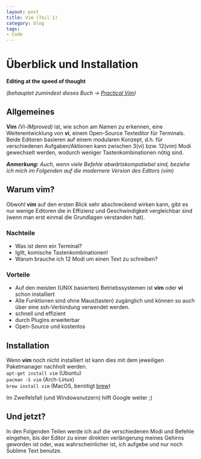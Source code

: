 ```yaml
---
layout: post
title: Vim (Teil 1)
category: blog
tags:
- Code
---
```

# Überblick und Installation

__Editing at the speed of thought__


_(behauptet zumindest dieses Buch -> [Practical Vim](http://pragprog.com/book/dnvim/practical-vim))_

<!-- break -->

## Allgemeines

__Vim__ _(Vi-IMproved)_ ist, wie schon am Namen zu erkennen, eine Weiterentwicklung von __vi__, einem Open-Source Texteditor für Terminals. Beide Editoren basieren auf einem modularen Konzept, d.h. für verschiedenen Aufgaben/Aktionen kann zwischen 3(vi) bzw. 12(vim) Modi gewechselt werden, wodurch weniger Tastenkombinationen nötig sind.  

*__Anmerkung:__ Auch, wenn viele Befehle abwärtskompatiebel sind, beziehe ich mich im Folgenden auf die modernere Version des Editors (vim)*

## Warum vim?  

Obwohl __vim__ auf den ersten Blick sehr abschreckend wirken kann, gibt es nur wenige Editoren die in Effizienz und Geschwindigkeit vergleichbar sind (wenn man erst einmal die Grundlagen verstanden hat).

### Nachteile  

* Was ist denn ein Terminal?
* Igitt, komische Tastenkombinationen!
* Warum brauche ich 12 Modi um einen Text zu schreiben?

### Vorteile  

* Auf den meisten (UNIX basierten) Betriebssystemen ist __vim__ oder __vi__ schon installiert
* Alle Funktionen sind ohne Maus(tasten) zugänglich und können so auch über eine ssh-Verbindung verwendet werden.
* schnell und effizient
* durch Plugins erweiterbar
* Open-Source und kostenlos

## Installation  

Wenn __vim__ noch nicht installiert ist kann dies mit dem jeweiligen Paketmanager nachholt werden.  
`apt-get install vim` (Ubuntu)  
`pacman -S vim` (Arch-Linux)  
`brew install vim` (MacOS, benötigt [brew](http://mxcl.github.io/homebrew/))

Im Zweifelsfall (und Windowsnutzern) hilft Google weiter ;)


## Und jetzt?  

In den Folgenden Teilen werde ich auf die verschiedenen Modi und Befehle eingehen,
bis der Editor zu einer direkten verlängerung meines Gehirns geworden ist oder, was wahrscheinlicher ist,
ich aufgebe und nur noch Sublime Text benutze.
